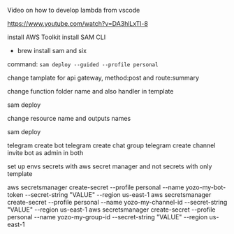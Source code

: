 Video on how to develop lambda from vscode

https://www.youtube.com/watch?v=DA3hlLxTl-8

install AWS Toolkit
install SAM CLI

- brew install sam and six

command: `sam deploy --guided --profile personal`

change tamplate for api gateway, method:post and route:summary

change function folder name and also handler in template

sam deploy

change resource name and outputs names

sam deploy

telegram create bot
telegram create chat group
telegram create channel
invite bot as admin in both

set up envs
secrets with aws secret manager
and not secrets with only template

aws secretsmanager create-secret --profile personal --name yozo-my-bot-token --secret-string "VALUE" --region us-east-1
aws secretsmanager create-secret --profile personal --name yozo-my-channel-id --secret-string "VALUE" --region us-east-1
aws secretsmanager create-secret --profile personal --name yozo-my-group-id --secret-string "VALUE" --region us-east-1
